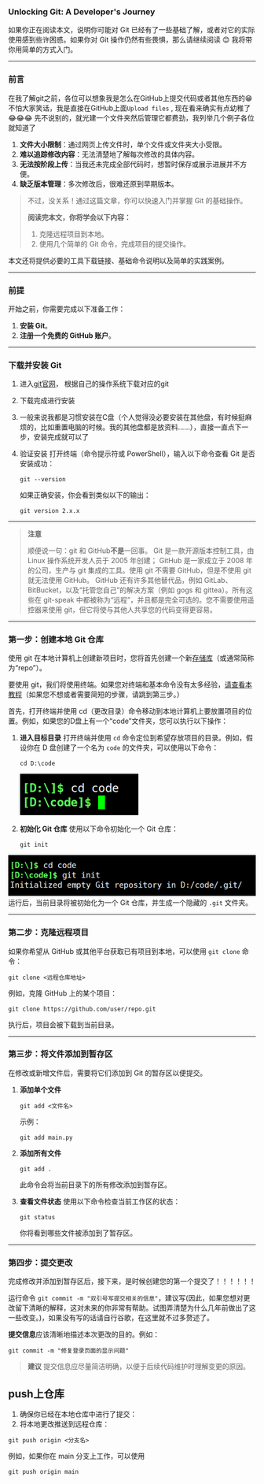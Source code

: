 ### Unlocking Git: A Developer's Journey

如果你正在阅读本文，说明你可能对 Git 已经有了一些基础了解，或者对它的实际使用感到些许困惑。如果你对 Git 操作仍然有些畏惧，那么请继续阅读 😊 我将带你用简单的方式入门。

------

### 前言

在我了解git之前，各位可以想象我是怎么在GitHub上提交代码或者其他东西的😁 不怕大家笑话，我是直接在GitHub上面`Upload files` , 现在看来确实有点幼稚了😂😂😂 先不说别的，就光建一个文件夹然后管理它都费劲，我列举几个例子各位就知道了

1. **文件大小限制**：通过网页上传文件时，单个文件或文件夹大小受限。
2. **难以追踪修改内容**：无法清楚地了解每次修改的具体内容。
3. **无法按阶段上传**：当我还未完成全部代码时，想暂时保存或展示进展并不方便。
4. **缺乏版本管理**：多次修改后，很难还原到早期版本。

> 不过，没关系！通过这篇文章，你可以快速入门并掌握 Git 的基础操作。
>
> **阅读完本文，你将学会以下内容：**
>
> 1. 克隆远程项目到本地。
> 2. 使用几个简单的 Git 命令，完成项目的提交操作。

本文还将提供必要的工具下载链接、基础命令说明以及简单的实践案例。

------

### 前提

开始之前，你需要完成以下准备工作：

1. **安装 Git**。
2. **注册一个免费的 GitHub 账户**。

------

### 下载并安装 Git

1. 进入[git官网](https://git-scm.com/)， 根据自己的操作系统下载对应的git
2. 下载完成进行安装
3. 一般来说我都是习惯安装在C盘（个人觉得没必要安装在其他盘，有时候挺麻烦的，比如重置电脑的时候。我的其他盘都是放资料……），直接一直点下一步，安装完成就可以了

4. 验证安装
    打开终端（命令提示符或 PowerShell），输入以下命令查看 Git 是否安装成功：

   ```shell
   git --version
   ```

   如果正确安装，你会看到类似以下的输出：

   ```
   git version 2.x.x
   ```

------

> **注意**
>
>顺便说一句：git 和 GitHub**不是**一回事。 Git 是一款开源版本控制工具，由 Linux 操作系统开发人员于 2005 年创建； GitHub 是一家成立于 2008 年的公司，生产与 git 集成的工具。使用 git 不需要 GitHub，但是不使用 git 就无法使用 GitHub。 GitHub 还有许多其他替代品，例如 GitLab、BitBucket，以及“托管您自己”的解决方案（例如 gogs 和 gittea）。所有这些在 git-speak 中都被称为“远程”，并且都是完全可选的。您不需要使用遥控器来使用 git，但它将使与其他人共享您的代码变得更容易。

------

### 第一步：创建本地 Git 仓库

使用 git 在本地计算机上创建新项目时，您将首先创建一个新[存储库](https://git-scm.com/book/en/v2/Git-Basics-Getting-a-Git-Repository)（或通常简称为“repo”）。

要使用 git，我们将使用终端。如果您对终端和基本命令没有太多经验，[请查看本教程](https://ubuntu.com/tutorials/command-line-for-beginners#1-overview)（如果您不想或者需要简短的步骤，请跳到第三步。）

首先，打开终端并使用 cd（更改目录）命令移动到本地计算机上要放置项目的位置。例如，如果您的D盘上有一个“code”文件夹，您可以执行以下操作：

1. **进入目标目录**
    打开终端并使用 `cd` 命令定位到希望存放项目的目录。例如，假设你在 D 盘创建了一个名为 `code` 的文件夹，可以使用以下命令：

   ```shell
   cd D:\code
   ```
   ![alt text](../image/git1.png)

2. **初始化 Git 仓库**
    使用以下命令初始化一个 Git 仓库：

   ```shell
   git init
   ```
![alt text](../image/git_init.png)
   运行后，当前目录将被初始化为一个 Git 仓库，并生成一个隐藏的 `.git` 文件夹。

------

### 第二步：克隆远程项目

如果你希望从 GitHub 或其他平台获取已有项目到本地，可以使用 `git clone` 命令：

```shell
git clone <远程仓库地址>
```

例如，克隆 GitHub 上的某个项目：

```shell
git clone https://github.com/user/repo.git
```

执行后，项目会被下载到当前目录。

------

### 第三步：将文件添加到暂存区

在修改或新增文件后，需要将它们添加到 Git 的暂存区以便提交。

1. **添加单个文件**

   ```shell
   git add <文件名>
   ```

   示例：

   ```shell
   git add main.py
   ```

2. **添加所有文件**

   ```shell
   git add .
   ```

   此命令会将当前目录下的所有修改添加到暂存区。

3. **查看文件状态**
    使用以下命令检查当前工作区的状态：

   ```shell
   git status
   ```

   你将看到哪些文件被添加到了暂存区。

------

### 第四步：提交更改

完成修改并添加到暂存区后，接下来，是时候创建您的第一个提交了！！！！！！ 

运行命令 `git commit -m "双引号写提交相关的信息"`，建议写(因此，如果您想对更改留下清晰的解释，这对未来的你非常有帮助。试图弄清楚为什么几年前做出了这一些改变。)，如果没有写的话请自行谷歌，在这里就不过多赘述了。

**提交信息**应该清晰地描述本次更改的目的。例如：

```shell
git commit -m "修复登录页面的显示问题"
```

> **建议**
>  提交信息应尽量简洁明确，以便于后续代码维护时理解变更的原因。

## push上仓库
1. 确保你已经在本地仓库中进行了提交：
2. 将本地更改推送到远程仓库：
 ```shell
 git push origin <分支名>
 ```
例如，如果你在 main 分支上工作，可以使用
```shell
git push origin main
```
